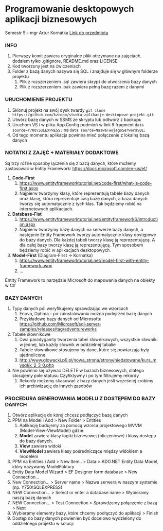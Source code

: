 ﻿# Programowanie desktopowych aplikacji biznesowych

Semestr 5 - mgr Artur Kornatka
[Link do przedmiotu](https://wsb-nlu.clouda.edu.pl/Kursy/ListaKursow?idPrzedmiotEdycja=58592)

### INFO

1. Pierwszy komit zawiera oryginalne pliki otrzymane na zajęciach, dodałem tylko .gitignore, README.md oraz LICENSE
1. Kod tworzony jest na ćwiczeniach
1. Folder z bazą danych nazywa się SQL i znajduje się w głównym folderze projektu
   1. Plik z rozszerzeniem .sql zawiera skrypt do utworzenia bazy danych
   1. Plik z rozszerzeniem .bak zawiera pełną bazę razem z danymi

### URUCHOMIENIE PROJEKTU

1. Sklonuj projekt na swój dysk twardy `git clone https://github.com/kzrepo/studia-aplikacje-desktopowe-projekt.git`
2. Utwórz bazę danych w SSMS ze skryptu lub odtwórz z backupu
3. Uruchom VS i w pliku App.Config podmień w linii 8 fragment `data source=Y700\SQLEXPRESS;` na `data source=NazwaTwojegoSerweraSQL;`
4. Od tego momentu aplikacja powinna mieć połączenie z lokalną bazą danych

### NOTATKI Z ZAJĘĆ + MATERIAŁY DODAKTOWE

Są trzy różne sposoby łączenia się z bazą danych, które możemy zastosować w Entity Framework:
https://docs.microsoft.com/en-us/ef/
1. **Code-First**
   1. https://www.entityframeworktutorial.net/code-first/what-is-code-first.aspx
   1. Najpierw tworzymy klasy, które reprezentują tabele bazy danych oraz klasę, która reprezentuje całą bazę danych, a baza danych tworzy się automatycznie z tych klas. Tak będziemy robić na internetowych aplikacjach.
1. **Database-Fist**
   1. https://www.entityframeworktutorial.net/entityframework6/introduction.aspx
   1. Najpierw tworzymy bazę danych na serwerze bazy danych, a następnie Entity Framework tworzy automatycznie klasy dostępowe do bazy danych. Dla każdej tabeli tworzy klasę ją reprezentującą. A dla całej bazy tworzy klasę ją reprezentującą. Tym sposobem będziemy robić w aplikacjach desktopowych.
1. **Model-First** (Diagram-First -> Kornatka)
   1. https://www.entityframeworktutorial.net/model-first-with-entity-framework.aspx
   1. ...

Entity Framework to narzędzie Microsoft do mapowania danych na obiekty w C#

### BAZY DANYCH

1. Typy danych pól weryfikujemy sprawdzając we wzorcach
   1. Enova, Optima - po zainstalowaniu można podejrzeć bazę danych
   1. Przykładowe bazy danych od Microsoftu https://github.com/Microsoft/sql-server-samples/releases/tag/adventureworks
1. Tabele słownikowe
   1. Dwa paradygamty tworzenia tabel słownikowych, wszystkie słowniki w jednej, lub każdy słownik w oddzielnej tabalie
   1. Tabele słownikowe stosujemy by dane, które się powtarzają były ujednolicone
   1. http://www.glowacki.p9.pl/nowa_strona/strony/niedatowane/kurs_mysql/k_2_3_0.php
1. Nie powinno się używać DELETE w bazach biznesowych, dlatego stosujemy pole statusu CzyAktywny i po tym filtrujemy rekordy
   1. Rekordy możemy skasować z bazy danych jeśli wcześniej zrobimy ich archiwizację do innych zasobów

### PROCEDURA GENEROWANIA MODELU Z DOSTĘPEM DO BAZY DANYCH 

1. Otwórz aplikację do kórej chcesz podłączyć bazę danych
2. PPM na Model i Add > New Folder > Entities
    1. Aplikację budujemy za pomocą wzorca projektowego MVVM (Model-View-ViewModel) gdzie:
    2. **Model** zawiera klasy logiki biznesowej (bliczeniowe) i klasy dostępu do bazy danych.
    3. **View** zawiera widoki
    4. **ViewModel** zawiera klasy pośredniczące między widokiem a modelem
3. PPM na Entities i Add > New Item.. > Data > ADO.NET Entity Data Model, który nazywamy ModelFaktury
4. Entity Data Model Wizard > EF Designer form database > New Connection...
5. New Connection... > Server name > Nazwa serwera w naszym systemie (np. Y750\SQLEXPRESS)
6. NEW Connection... > Select or enter a database name > Wybieramy naszą bazę danych
7. NEW Connection... > Test Conncetion > Sprawdzamy połączenie z bazą > Next
8. Wybieramy elementy bazy, które chcemy podłączyć do aplikacji > Finish
9. Dostęp do bazy danych powienien być docelowo wydzielony do oddzielnego projektu w solucji